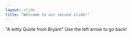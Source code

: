 ```yaml
---
layout: slide
title: "Welcome to our second slide!"
---
```

"A witty Quote from Bryant"
Use the left arrow to go back!
